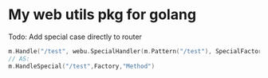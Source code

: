My web utils pkg for golang
===========================


Todo:
Add special case directly to router

```go
m.Handle("/test", webu.SpecialHandler(m.Pattern("/test"), SpecialFactory, "Index"))
// AS:
m.HandleSpecial("/test",Factory,"Method")
```

